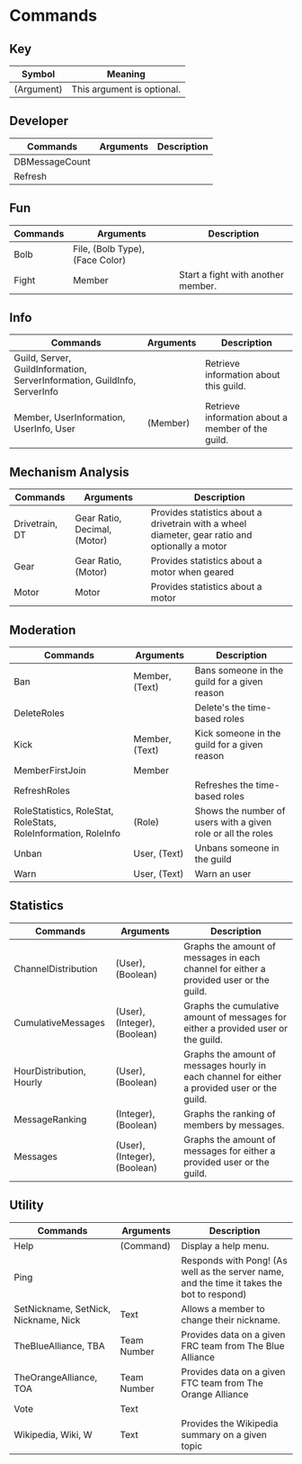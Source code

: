 # Commands

## Key
| Symbol     | Meaning                    |
| ---------- | -------------------------- |
| (Argument) | This argument is optional. |

## Developer
| Commands       | Arguments | Description      |
| -------------- | --------- | ---------------- |
| DBMessageCount | <none>    | <No Description> |
| Refresh        | <none>    | <No Description> |

## Fun
| Commands | Arguments                       | Description                        |
| -------- | ------------------------------- | ---------------------------------- |
| Bolb     | File, (Bolb Type), (Face Color) | <No Description>                   |
| Fight    | Member                          | Start a fight with another member. |

## Info
| Commands                                                                  | Arguments | Description                                       |
| ------------------------------------------------------------------------- | --------- | ------------------------------------------------- |
| Guild, Server, GuildInformation, ServerInformation, GuildInfo, ServerInfo | <none>    | Retrieve information about this guild.            |
| Member, UserInformation, UserInfo, User                                   | (Member)  | Retrieve information about a member of the guild. |

## Mechanism Analysis
| Commands       | Arguments                    | Description                                                                                     |
| -------------- | ---------------------------- | ----------------------------------------------------------------------------------------------- |
| Drivetrain, DT | Gear Ratio, Decimal, (Motor) | Provides statistics about a drivetrain with a wheel diameter, gear ratio and optionally a motor |
| Gear           | Gear Ratio, (Motor)          | Provides statistics about a motor when geared                                                   |
| Motor          | Motor                        | Provides statistics about a motor                                                               |

## Moderation
| Commands                                                       | Arguments      | Description                                                  |
| -------------------------------------------------------------- | -------------- | ------------------------------------------------------------ |
| Ban                                                            | Member, (Text) | Bans someone in the guild for a given reason                 |
| DeleteRoles                                                    | <none>         | Delete's the time-based roles                                |
| Kick                                                           | Member, (Text) | Kick someone in the guild for a given reason                 |
| MemberFirstJoin                                                | Member         | <No Description>                                             |
| RefreshRoles                                                   | <none>         | Refreshes the time-based roles                               |
| RoleStatistics, RoleStat, RoleStats, RoleInformation, RoleInfo | (Role)         | Shows the number of users with a given role or all the roles |
| Unban                                                          | User, (Text)   | Unbans someone in the guild                                  |
| Warn                                                           | User, (Text)   | Warn an user                                                 |

## Statistics
| Commands                 | Arguments                    | Description                                                                                   |
| ------------------------ | ---------------------------- | --------------------------------------------------------------------------------------------- |
| ChannelDistribution      | (User), (Boolean)            | Graphs the amount of messages in each channel for either a provided user or the guild.        |
| CumulativeMessages       | (User), (Integer), (Boolean) | Graphs the cumulative amount of messages for either a provided user or the guild.             |
| HourDistribution, Hourly | (User), (Boolean)            | Graphs the amount of messages hourly in each channel for either a provided user or the guild. |
| MessageRanking           | (Integer), (Boolean)         | Graphs the ranking of members by messages.                                                    |
| Messages                 | (User), (Integer), (Boolean) | Graphs the amount of messages for either a provided user or the guild.                        |

## Utility
| Commands                             | Arguments   | Description                                                                                |
| ------------------------------------ | ----------- | ------------------------------------------------------------------------------------------ |
| Help                                 | (Command)   | Display a help menu.                                                                       |
| Ping                                 | <none>      | Responds with Pong! (As well as the server name, and the time it takes the bot to respond) |
| SetNickname, SetNick, Nickname, Nick | Text        | Allows a member to change their nickname.                                                  |
| TheBlueAlliance, TBA                 | Team Number | Provides data on a given FRC team from The Blue Alliance                                   |
| TheOrangeAlliance, TOA               | Team Number | Provides data on a given FTC team from The Orange Alliance                                 |
| Vote                                 | Text        | <No Description>                                                                           |
| Wikipedia, Wiki, W                   | Text        | Provides the Wikipedia summary on a given topic                                            |

